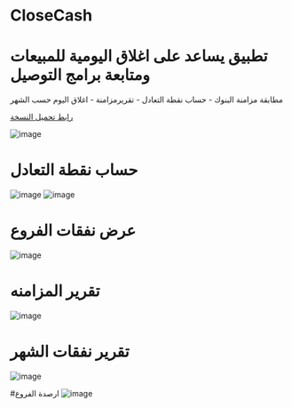 # CloseCash
# تطبيق يساعد على اغلاق اليومية للمبيعات ومتابعة برامج التوصيل

مطابقة مزامنة البنوك -
حساب نقطة التعادل - 
تقريرمزامنة - 
اغلاق اليوم حسب الشهر 

[رابط تحميل النسخة
](https://github.com/BasheirHassan/CloseCash/releases)



![image](https://github.com/BasheirHassan/CloseCash/assets/6355712/c6569c14-2f59-4e1c-8234-0b4cf1d5fb69)

# حساب نقطة التعادل

![image](https://github.com/BasheirHassan/CloseCash/assets/6355712/6d4a4acc-e8b4-48b1-8a80-80ae71e9fcb3)
![image](https://github.com/BasheirHassan/CloseCash/assets/6355712/f1660018-e795-44f5-bbfe-52b411e74865)


# عرض نفقات الفروع
![image](https://github.com/BasheirHassan/CloseCash/assets/6355712/88dc10a5-7f88-4b2c-88d4-640349b436c5)


# تقرير المزامنه
![image](https://github.com/BasheirHassan/CloseCash/assets/6355712/4c5adbd7-0ac1-4a32-b36d-a9b849bff776)

# تقرير نفقات الشهر
![image](https://github.com/BasheirHassan/CloseCash/assets/6355712/cae5ff3e-f520-4936-9908-396333377abc)



#ارصدة الفروع
![image](https://github.com/user-attachments/assets/e60c352c-1f5c-4fab-8b32-be72ed64b413)

